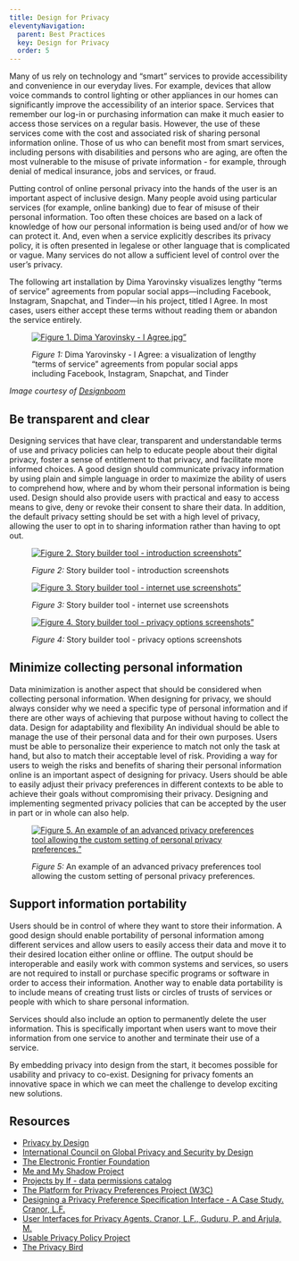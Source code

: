 ```yaml
---
title: Design for Privacy
eleventyNavigation:
  parent: Best Practices
  key: Design for Privacy
  order: 5
---
```

Many of us rely on technology and “smart” services to provide accessibility and convenience in our everyday lives. For
example, devices that allow voice commands to control lighting or other appliances in our homes can significantly
improve the accessibility of an interior space. Services that remember our log-in or purchasing information can make
it much easier to access those services on a regular basis. However, the use of these services come with the cost and
associated risk of sharing personal information online. Those of us who can benefit most from smart services,
including persons with disabilities and persons who are aging, are often the most vulnerable to the misuse of private
information - for example, through denial of medical insurance, jobs and services, or fraud.

Putting control of online personal privacy into the hands of the user is an important aspect of inclusive design. Many
people avoid using particular services (for example, online banking) due to fear of misuse of their personal
information. Too often these choices are based on a lack of knowledge of how our personal information is being used
and/or of how we can protect it. And, even when a service explicitly describes its privacy policy,  it is often
presented in legalese or other language that is complicated or vague. Many services do not allow a sufficient level of
control over the user’s privacy.

The following art installation by Dima Yarovinsky visualizes lengthy “terms of service” agreements from popular social
apps—including Facebook, Instagram, Snapchat, and Tinder—in his project, titled I Agree. In most cases, users either
accept these terms without reading them or abandon the service entirely.

<figure>

[![Figure 1. Dima Yarovinsky - I Agree.jpg”](/assets/images/DimaYarovinskyIAgree.jpg)](/assets/images/DimaYarovinskyIAgree.jpg)

<figcaption>

*Figure 1:* Dima Yarovinsky - I Agree: a visualization of lengthy “terms of service” agreements from popular social
apps including Facebook, Instagram, Snapchat, and Tinder

</figcaption>
</figure>

_Image courtesy of [Designboom](https://www.designboom.com/readers/dima-yarovinsky-visualizes-facebook-instagram-snapchat-terms-of-service-05-07-2018/)_

## Be transparent and clear

Designing services that have clear, transparent and understandable terms of use and privacy policies can help to
educate people about their digital privacy, foster a sense of entitlement to that privacy, and facilitate more
informed choices. A good design should communicate privacy information by using plain and simple language in order to
maximize the ability of users to comprehend how, where and by whom their personal information is being used. Design
should also provide users with practical and easy to access means to give, deny or revoke their consent to share their
data. In addition, the default privacy setting should be set with a high level of privacy, allowing the user to opt in
to sharing information rather than having to opt out.

<figure>

[![Figure 2. Story builder tool - introduction screenshots”](/assets/images/PrivacyIntroduction.png)](/assets/images/PrivacyIntroduction.png)

<figcaption>

*Figure 2:* Story builder tool - introduction screenshots

</figcaption>
</figure>

<figure>

[![Figure 3. Story builder tool - internet use screenshots”](/assets/images/PrivacyInternetUse.png)](/assets/images/PrivacyInternetUse.png)

<figcaption>

*Figure 3:* Story builder tool - internet use screenshots

</figcaption>
</figure>

<figure>

[![Figure 4. Story builder tool - privacy options screenshots”](/assets/images/PrivacyOptions.png)](/assets/images/PrivacyOptions.png)

<figcaption>

*Figure 4:* Story builder tool - privacy options screenshots

</figcaption>
</figure>

## Minimize collecting personal information

Data minimization is another aspect that should be considered when collecting personal information. When designing for
privacy, we should always consider why we need a specific type of personal information and if there are other ways of
achieving that purpose without having to collect the data.
Design for adaptability and flexibility
An individual should be able to manage the use of their personal data and for their own purposes. Users must be able
to personalize their experience to match not only the task at hand, but also to match their acceptable level of risk.
Providing a way for users to weigh the risks and benefits of sharing their personal information online is an important
aspect of designing for privacy. Users should be able to easily adjust their privacy preferences in different contexts
to be able to achieve their goals without compromising their privacy. Designing and implementing segmented privacy
policies that can be accepted by the user in part or in whole can also help.

<figure>

[![Figure 5. An example of an advanced privacy preferences tool allowing the custom setting of personal privacy preferences.”](/assets/images/PrivacyPreferencesTool.png)](/assets/images/PrivacyPreferencesTool.png)

<figcaption>

*Figure 5:* An example of an advanced privacy preferences tool allowing the custom setting of personal privacy preferences.

</figcaption>
</figure>

## Support information portability

Users should be in control of where they want to store their information. A good design should enable portability of
personal information among different services and allow users to easily access their data and move it to their desired
location either online or offline. The output should be interoperable and easily work with common systems and
services, so users are not required to install or purchase specific programs or software in order to access their
information. Another way to enable data portability is to include means of creating trust lists or circles of trusts
of services or people with which to share personal information.

Services should also include an option to permanently delete the user information. This is specifically important when
users want to move their information from one service to another and terminate their use of a service.

By embedding privacy into design from the start, it becomes possible for usability and privacy to co-exist. Designing
for privacy foments an innovative space in which we can meet the challenge to develop exciting new solutions.

## Resources

* [Privacy by Design](https://en.wikipedia.org/wiki/Privacy_by_design)
* [International Council on Global Privacy and Security by Design](https://gpsbydesign.org/)
* [The Electronic Frontier Foundation](https://www.eff.org/)
* [Me and My Shadow Project](https://myshadow.org/)
* [Projects by If - data permissions catalog](https://catalogue.projectsbyif.com/)
* [The Platform for Privacy Preferences Project (W3C)](https://www.w3.org/TR/P3P11/)
* [Designing a Privacy Preference Specification Interface - A Case Study. Cranor, L.F.](https://www.researchgate.net/publication/228773442_Designing_a_Privacy_Preference_Specification_Interface_A_Case_Study)
* [User Interfaces for Privacy Agents. Cranor, L.F., Guduru, P. and Arjula, M.](http://lorrie.cranor.org/pubs/privacy-bird-20050714.pdf)
* [Usable Privacy Policy Project](https://usableprivacy.org/)
* [The Privacy Bird](http://www.privacybird.org/)
